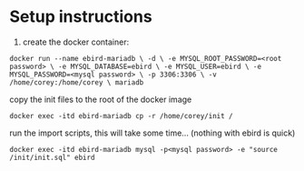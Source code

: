 # Setup instructions

1. create the docker container:


`
docker run --name ebird-mariadb \
  -d \
  -e MYSQL_ROOT_PASSWORD=<root password> \
  -e MYSQL_DATABASE=ebird \
  -e MYSQL_USER=ebird \
  -e MYSQL_PASSWORD=<mysql password> \
  -p 3306:3306 \
  -v /home/corey:/home/corey \
  mariadb
`

copy the init files to the root of the docker image

`docker exec -itd ebird-mariadb cp -r /home/corey/init /`

run the import scripts, this will take some time... (nothing with ebird is quick)

`docker exec -itd ebird-mariadb mysql -p<mysql password> -e "source /init/init.sql" ebird`

